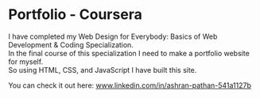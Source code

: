# Portfolio - Coursera
I have completed my Web Design for Everybody: Basics of Web Development & Coding Specialization. <br>
In the final course of this specialization I need to make a portfolio website for myself. <br>
So using HTML, CSS, and JavaScript I have built this site.

You can check it out here: www.linkedin.com/in/ashran-pathan-541a1127b
